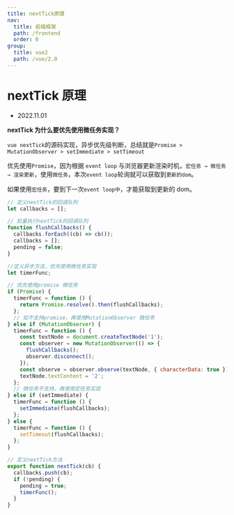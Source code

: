 ```yaml
---
title: nextTick原理
nav:
  title: 前端框架
  path: /frontend
  order: 0
group:
  title: vue2
  path: /vue/2.0
---
```


# nextTick 原理

- 2022.11.01

**nextTick 为什么要优先使用微任务实现？**

`vue nextTick`的源码实现，异步优先级判断，总结就是`Promise > MutationObserver > setImmediate > setTimeout`

优先使用`Promise`，因为根据 `event loop` 与浏览器更新渲染时机，`宏任务 → 微任务 → 渲染更新`，使用`微任务`，本次`event loop`轮询就可以获取到`更新的dom`。

如果使用`宏任务`，要到下一次`event loop中`，才能获取到更新的 dom。

```js
// 定义nextTick的回调队列
let callbacks = [];

// 批量执行nextTick的回调队列
function flushCallbacks() {
  callbacks.forEach((cb) => cb());
  callbacks = [];
  pending = false;
}

//定义异步方法，优先使用微任务实现
let timerFunc;

// 优先使用promise 微任务
if (Promise) {
  timerFunc = function () {
    return Promise.resolve().then(flushCallbacks);
  };
  // 如不支持promise，再使用MutationObserver 微任务
} else if (MutationObserver) {
  timerFunc = function () {
    const textNode = document.createTextNode('1');
    const observer = new MutationObserver(() => {
      flushCallbacks();
      observer.disconnect();
    });
    const observe = observer.observe(textNode, { characterData: true });
    textNode.textContent = '2';
  };
  // 微任务不支持，再使用宏任务实现
} else if (setImmediate) {
  timerFunc = function () {
    setImmediate(flushCallbacks);
  };
} else {
  timerFunc = function () {
    setTimeout(flushCallbacks);
  };
}

// 定义nextTick方法
export function nextTick(cb) {
  callbacks.push(cb);
  if (!pending) {
    pending = true;
    timerFunc();
  }
}
```
